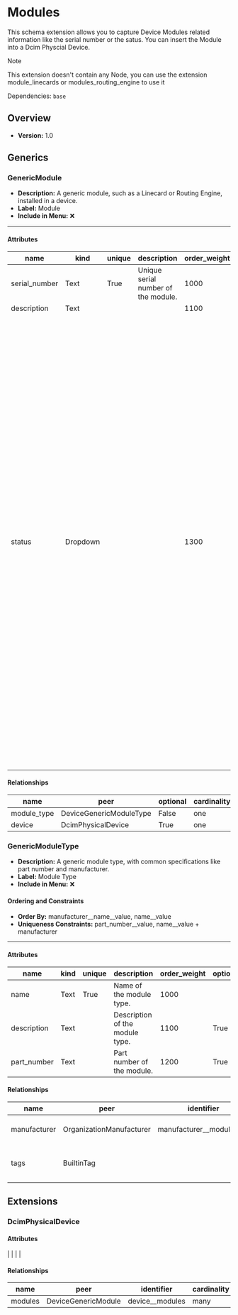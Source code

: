 # Modules

This schema extension allows you to capture Device Modules related information like the serial number or the satus. You can insert the Module into a Dcim Physcial Device.

> [!NOTE]
> This extension doesn't contain any Node, you can use the extension module_linecards or modules_routing_engine to use it



Dependencies: `base`
## Overview
- **Version:** 1.0
## Generics
### **GenericModule**
- **Description:** A generic module, such as a Linecard or Routing Engine, installed in a device.
- **Label:** Module
- **Include in Menu:** ❌
---
#### Attributes
| name | kind | unique | description | order_weight | optional | choices | default_value |
| ---- | ---- | ------ | ----------- | ------------ | -------- | ------- | ------------- |
| serial_number | Text | True | Unique serial number of the module. | 1000 |  |  |  |
| description | Text |  |  | 1100 | True |  |  |
| status | Dropdown |  |  | 1300 |  | [{'name': 'provisioning', 'label': 'Provisioning', 'description': 'Linecard is being provisioned.', 'color': '#A9DFBF'}, {'name': 'active', 'label': 'Active', 'description': 'Linecard is active and operational.', 'color': '#A9CCE3'}, {'name': 'maintenance', 'label': 'Maintenance', 'description': 'Linecard is under maintenance.', 'color': '#FFF2CC'}, {'name': 'disabled', 'label': 'Disabled', 'description': 'Linecard has been disabled.', 'color': '#D3D3D3'}, {'name': 'outage', 'label': 'Outage', 'description': 'Linecard is currently experiencing an outage.', 'color': '#F4CCCC'}] | active |

#### Relationships
| name | peer | optional | cardinality | kind | order_weight | label | identifier |
| ---- | ---- | -------- | ----------- | ---- | ------------ | ----- | ---------- |
| module_type | DeviceGenericModuleType | False | one | Attribute | 1150 |  |  |
| device | DcimPhysicalDevice | True | one | Attribute | 1000 | Device | device__modules |

### **GenericModuleType**
- **Description:** A generic module type, with common specifications like part number and manufacturer.
- **Label:** Module Type
- **Include in Menu:** ❌

#### Ordering and Constraints
- **Order By:** manufacturer__name__value, name__value
- **Uniqueness Constraints:** part_number__value, name__value + manufacturer
---
#### Attributes
| name | kind | unique | description | order_weight | optional | label |
| ---- | ---- | ------ | ----------- | ------------ | -------- | ----- |
| name | Text | True | Name of the module type. | 1000 |  |  |
| description | Text |  | Description of the module type. | 1100 | True |  |
| part_number | Text |  | Part number of the module. | 1200 | True | Part Number |

#### Relationships
| name | peer | identifier | cardinality | optional | kind | description | order_weight |
| ---- | ---- | ---------- | ----------- | -------- | ---- | ----------- | ------------ |
| manufacturer | OrganizationManufacturer | manufacturer__moduletype | one | False | Attribute | Manufacturer of the module type. | 1250 |
| tags | BuiltinTag |  | many | True | Attribute | Tags associated with the module type. | 3000 |

## Extensions
### DcimPhysicalDevice
#### Attributes
|  |
|  |

#### Relationships
| name | peer | identifier | cardinality | kind |
| ---- | ---- | ---------- | ----------- | ---- |
| modules | DeviceGenericModule | device__modules | many | Component |
